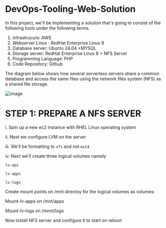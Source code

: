 # DevOps-Tooling-Web-Solution


In this project, we'll be implementing a solution that's going to consist of the following tools under the following terms.

1. Infrastrucure: AWS
2. Webserver Linux : RedHat Enterprise Linux 8
3. Database server: Ubuntu 24.04 +MYSQL
4. Storage server:  RedHat Enterprise Linux 8 + NFS Server
5. Programming Language: PHP
6. Code Repository: Github

The diagram below shows how several serverless servers  share a common database  and access the same files using the network files system (NFS) as a shared file storage.

![image](https://github.com/user-attachments/assets/a1d2899a-a52b-4627-ade8-e2cc122514f8)


# STEP 1: PREPARE A NFS SERVER

i. Spin up a new ec2 instance with RHEL Linux operating system 

ii. Next we configure LVM on the server

iii. We'll be formatting to `xfs` and not `ext4`

iv.   Next we'll create three logical volumes namely

`lv-ops`

`lv-apps`

`lv-logs`


Create mount points on /mnt directoy for the logical volumes as volumes:

Mount-lv-apps on /mnt/apps

Mount-lv-logs on /mnnt/logs

Now install NFS server and configure it to start on reboot










   
